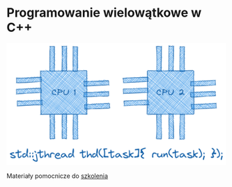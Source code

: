 # Programowanie wielowątkowe w C++

![Programowanie wielowątkowe w C++](./_images/multithreading-cpp.png)

Materiały pomocnicze do [szkolenia](https://www.infotraining.pl/szkolenie/c-plus-plus/multithreading)